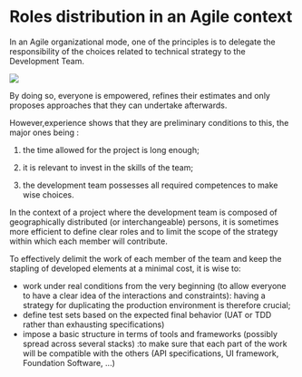 # Roles distribution in an Agile context


In an Agile organizational mode, one of the principles is to delegate the responsibility of the choices related to technical strategy to the Development Team.

![](//i.imgur.com/D1W9dCZl.jpg)

By doing so, everyone is empowered, refines their estimates and only proposes approaches that they can undertake afterwards.

However,experience shows that they are preliminary conditions to this, the major ones being :

1) the time allowed for the project is long enough;

2) it is relevant to invest in the skills of the team;

3) the development team possesses all  required competences to make wise choices.



In the context of a project where the development team is composed of geographically distributed (or interchangeable) persons, it is sometimes more efficient to define clear roles and to limit the scope of the strategy within which each member will contribute.

To effectively delimit the work of each member of the team and keep the stapling of developed elements at a minimal cost, it is wise to:

- work under real conditions from the very beginning (to allow everyone to have a clear idea of the interactions and constraints): having a strategy for duplicating the production environment is therefore crucial;
- define test sets based on the expected final behavior (UAT or TDD rather than exhausting specifications)
- impose a basic structure in terms of tools and frameworks (possibly spread across several stacks) :to make sure that each part of the work will be compatible with the others (API specifications, UI framework, Foundation Software, ...)



